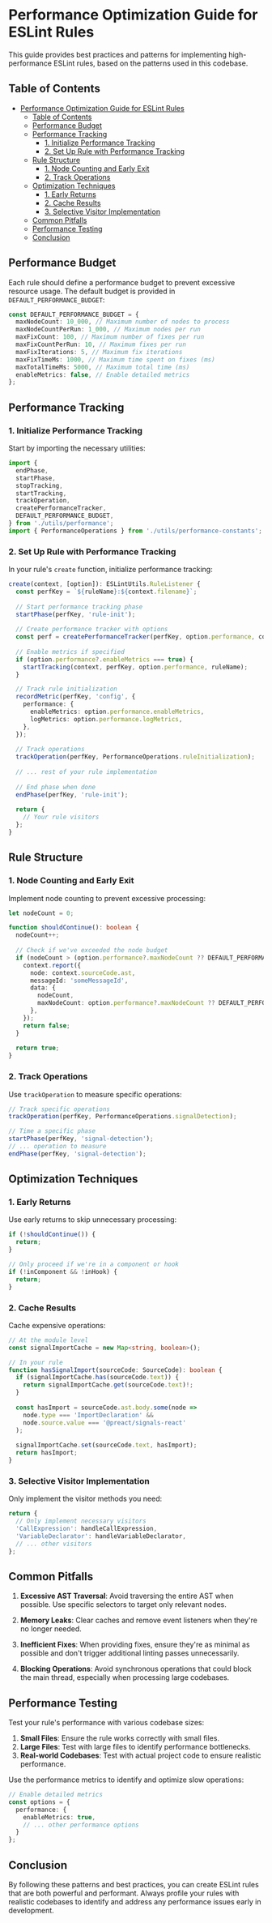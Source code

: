 # Performance Optimization Guide for ESLint Rules

This guide provides best practices and patterns for implementing high-performance ESLint rules, based on the patterns used in this codebase.

## Table of Contents

- [Performance Optimization Guide for ESLint Rules](#performance-optimization-guide-for-eslint-rules)
  - [Table of Contents](#table-of-contents)
  - [Performance Budget](#performance-budget)
  - [Performance Tracking](#performance-tracking)
    - [1. Initialize Performance Tracking](#1-initialize-performance-tracking)
    - [2. Set Up Rule with Performance Tracking](#2-set-up-rule-with-performance-tracking)
  - [Rule Structure](#rule-structure)
    - [1. Node Counting and Early Exit](#1-node-counting-and-early-exit)
    - [2. Track Operations](#2-track-operations)
  - [Optimization Techniques](#optimization-techniques)
    - [1. Early Returns](#1-early-returns)
    - [2. Cache Results](#2-cache-results)
    - [3. Selective Visitor Implementation](#3-selective-visitor-implementation)
  - [Common Pitfalls](#common-pitfalls)
  - [Performance Testing](#performance-testing)
  - [Conclusion](#conclusion)

## Performance Budget

Each rule should define a performance budget to prevent excessive resource usage. The default budget is provided in `DEFAULT_PERFORMANCE_BUDGET`:

```typescript
const DEFAULT_PERFORMANCE_BUDGET = {
  maxNodeCount: 10_000, // Maximum number of nodes to process
  maxNodeCountPerRun: 1_000, // Maximum nodes per run
  maxFixCount: 100, // Maximum number of fixes per run
  maxFixCountPerRun: 10, // Maximum fixes per run
  maxFixIterations: 5, // Maximum fix iterations
  maxFixTimeMs: 1000, // Maximum time spent on fixes (ms)
  maxTotalTimeMs: 5000, // Maximum total time (ms)
  enableMetrics: false, // Enable detailed metrics
};
```

## Performance Tracking

### 1. Initialize Performance Tracking

Start by importing the necessary utilities:

```typescript
import {
  endPhase,
  startPhase,
  stopTracking,
  startTracking,
  trackOperation,
  createPerformanceTracker,
  DEFAULT_PERFORMANCE_BUDGET,
} from './utils/performance';
import { PerformanceOperations } from './utils/performance-constants';
```

### 2. Set Up Rule with Performance Tracking

In your rule's `create` function, initialize performance tracking:

```typescript
create(context, [option]): ESLintUtils.RuleListener {
  const perfKey = `${ruleName}:${context.filename}`;
  
  // Start performance tracking phase
  startPhase(perfKey, 'rule-init');
  
  // Create performance tracker with options
  const perf = createPerformanceTracker(perfKey, option.performance, context);
  
  // Enable metrics if specified
  if (option.performance?.enableMetrics === true) {
    startTracking(context, perfKey, option.performance, ruleName);
  }

  // Track rule initialization
  recordMetric(perfKey, 'config', {
    performance: {
      enableMetrics: option.performance.enableMetrics,
      logMetrics: option.performance.logMetrics,
    },
  });
  
  // Track operations
  trackOperation(perfKey, PerformanceOperations.ruleInitialization);
  
  // ... rest of your rule implementation
  
  // End phase when done
  endPhase(perfKey, 'rule-init');
  
  return {
    // Your rule visitors
  };
}
```

## Rule Structure

### 1. Node Counting and Early Exit

Implement node counting to prevent excessive processing:

```typescript
let nodeCount = 0;

function shouldContinue(): boolean {
  nodeCount++;
  
  // Check if we've exceeded the node budget
  if (nodeCount > (option.performance?.maxNodeCount ?? DEFAULT_PERFORMANCE_BUDGET.maxNodeCount)) {
    context.report({
      node: context.sourceCode.ast,
      messageId: 'someMessageId',
      data: {
        nodeCount,
        maxNodeCount: option.performance?.maxNodeCount ?? DEFAULT_PERFORMANCE_BUDGET.maxNodeCount,
      },
    });
    return false;
  }
  
  return true;
}
```

### 2. Track Operations

Use `trackOperation` to measure specific operations:

```typescript
// Track specific operations
trackOperation(perfKey, PerformanceOperations.signalDetection);

// Time a specific phase
startPhase(perfKey, 'signal-detection');
// ... operation to measure
endPhase(perfKey, 'signal-detection');
```

## Optimization Techniques

### 1. Early Returns

Use early returns to skip unnecessary processing:

```typescript
if (!shouldContinue()) {
  return;
}

// Only proceed if we're in a component or hook
if (!inComponent && !inHook) {
  return;
}
```

### 2. Cache Results

Cache expensive operations:

```typescript
// At the module level
const signalImportCache = new Map<string, boolean>();

// In your rule
function hasSignalImport(sourceCode: SourceCode): boolean {
  if (signalImportCache.has(sourceCode.text)) {
    return signalImportCache.get(sourceCode.text)!;
  }
  
  const hasImport = sourceCode.ast.body.some(node => 
    node.type === 'ImportDeclaration' &&
    node.source.value === '@preact/signals-react'
  );
  
  signalImportCache.set(sourceCode.text, hasImport);
  return hasImport;
}
```

### 3. Selective Visitor Implementation

Only implement the visitor methods you need:

```typescript
return {
  // Only implement necessary visitors
  'CallExpression': handleCallExpression,
  'VariableDeclarator': handleVariableDeclarator,
  // ... other visitors
};
```

## Common Pitfalls

1. **Excessive AST Traversal**: Avoid traversing the entire AST when possible. Use specific selectors to target only relevant nodes.

2. **Memory Leaks**: Clear caches and remove event listeners when they're no longer needed.

3. **Inefficient Fixes**: When providing fixes, ensure they're as minimal as possible and don't trigger additional linting passes unnecessarily.

4. **Blocking Operations**: Avoid synchronous operations that could block the main thread, especially when processing large codebases.

## Performance Testing

Test your rule's performance with various codebase sizes:

1. **Small Files**: Ensure the rule works correctly with small files.
2. **Large Files**: Test with large files to identify performance bottlenecks.
3. **Real-world Codebases**: Test with actual project code to ensure realistic performance.

Use the performance metrics to identify and optimize slow operations:

```typescript
// Enable detailed metrics
const options = {
  performance: {
    enableMetrics: true,
    // ... other performance options
  }
};
```

## Conclusion

By following these patterns and best practices, you can create ESLint rules that are both powerful and performant. Always profile your rules with realistic codebases to identify and address any performance issues early in development.
